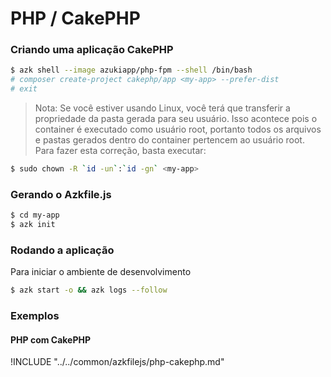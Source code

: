 # PHP / CakePHP

### Criando uma aplicação CakePHP

```sh
$ azk shell --image azukiapp/php-fpm --shell /bin/bash
# composer create-project cakephp/app <my-app> --prefer-dist
# exit
```

> Nota: Se você estiver usando Linux, você terá que transferir a propriedade da pasta gerada para seu usuário. Isso acontece pois o container é executado como usuário root, portanto todos os arquivos e pastas gerados dentro do container pertencem ao usuário root. Para fazer esta correção, basta executar:

```sh
$ sudo chown -R `id -un`:`id -gn` <my-app>
```

### Gerando o Azkfile.js

```sh
$ cd my-app
$ azk init
```

### Rodando a aplicação

Para iniciar o ambiente de desenvolvimento

```sh
$ azk start -o && azk logs --follow
```

### Exemplos

#### PHP com CakePHP

!INCLUDE "../../common/azkfilejs/php-cakephp.md"
